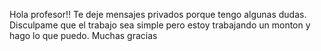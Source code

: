 Hola profesor!! Te deje mensajes privados porque tengo algunas dudas. Disculpame que el trabajo sea simple pero estoy trabajando un monton y hago lo que puedo. Muchas gracias
